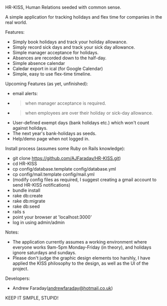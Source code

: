 HR-KISS, Human Relations seeded with common sense. 

A simple application for tracking holidays and flex time for companies in the real world. 

Features:
* Simply book holidays and track your holiday allowance.
* Simply record sick days and track your sick day allowance.
* Simple manager acceptance for holidays.
* Absences are recorded down to the half-day.
* Simple absence calendar
* Caledar export in ical (for Google Calendar)
* Simple, easy to use flex-time timeline. 

Upcoming Features (as yet, unfinished):
* email alerts:
* > when manager acceptance is required.
* > when employees are over their holiday or sick-day allowance.
* User-defined exempt days (bank holidays etc.) which won't count against holidays.
* The next year's bank-holidays as seeds.
* Help/demo page when not logged in.

Install process (assumes some Ruby on Rails knowledge):
* git clone https://github.com/AJFaraday/HR-KISS.git)
* cd HR-KISS
* cp config/database.template config/database.yml
* cp config/mail.template config/mail.yml
* (modify config files as required, I suggest creating a gmail account to send HR-KISS notifications)
* bundle install
* rake db:create
* rake db:migrate
* rake db:seed
* rails s
* point your browser at 'localhost:3000'
* log in using admin/admin

Notes:
* The application currently assumes a working environment where everyone works 9am-5pm Monday-Friday (in theory), and holidays ignore saturdays and sundays.
* Please don't judge the graphic design elements too harshly, I have applied the KISS philosophy to the design, as well as the UI of the project.

Developers: 
* Andrew Faraday(andrewfaraday@hotmail.co.uk)

KEEP IT SIMPLE, STUPID!
